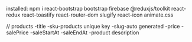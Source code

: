 installed:
npm i react-bootstrap bootstrap firebase @reduxjs/toolkit react-redux react-toastify react-router-dom slugify react-icon animate.css

// products
-title
-sku-products unique key
-slug-auto generated
-price
-salePrice
-saleStartAt
-saleEndAt
-product description

